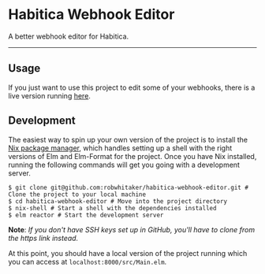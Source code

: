 Habitica Webhook Editor
=======================

A better webhook editor for Habitica.

---

## Usage

If you just want to use this project to edit some of your webhooks, there is a live version running [here](https://robwhitaker.com/habitica-webhook-editor/).

## Development

The easiest way to spin up your own version of the project is to install the [Nix package manager](https://nixos.org/nix/), which handles setting up a shell with the right versions of Elm and Elm-Format for the project. Once you have Nix installed, running the following commands will get you going with a development server.

```
$ git clone git@github.com:robwhitaker/habitica-webhook-editor.git # Clone the project to your local machine
$ cd habitica-webhook-editor # Move into the project directory
$ nix-shell # Start a shell with the dependencies installed
$ elm reactor # Start the development server
```

**Note**: *If you don't have SSH keys set up in GitHub, you'll have to clone from the https link instead.*

At this point, you should have a local version of the project running which you can access at `localhost:8000/src/Main.elm`.
